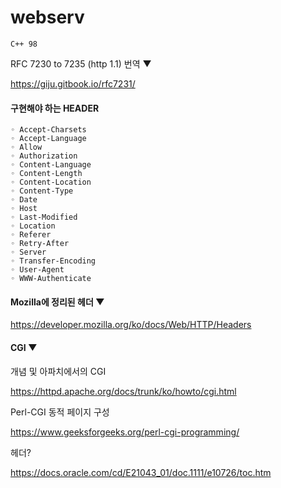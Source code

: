 # webserv
`C++ 98`

RFC 7230 to 7235 (http 1.1) 번역 ▼

https://giju.gitbook.io/rfc7231/

#### 구현해야 하는 HEADER
```
◦ Accept-Charsets
◦ Accept-Language
◦ Allow
◦ Authorization
◦ Content-Language
◦ Content-Length
◦ Content-Location
◦ Content-Type
◦ Date
◦ Host
◦ Last-Modified
◦ Location
◦ Referer
◦ Retry-After
◦ Server
◦ Transfer-Encoding
◦ User-Agent
◦ WWW-Authenticate
```

#### Mozilla에 정리된 헤더 ▼

https://developer.mozilla.org/ko/docs/Web/HTTP/Headers


#### CGI ▼

개념 및 아파치에서의 CGI

https://httpd.apache.org/docs/trunk/ko/howto/cgi.html

Perl-CGI 동적 페이지 구성

https://www.geeksforgeeks.org/perl-cgi-programming/

헤더?

https://docs.oracle.com/cd/E21043_01/doc.1111/e10726/toc.htm

